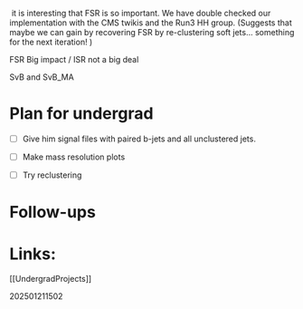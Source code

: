   it is interesting that FSR is so important. We have double checked our implementation with the CMS twikis and the Run3 HH group. (Suggests that maybe we can gain by recovering FSR by re-clustering soft jets... something for the next iteration! )

FSR Big impact / ISR not a big deal

SvB and SvB_MA

# Plan for undergrad
- [ ] Give him signal files with paired b-jets and all unclustered jets.
- [ ] Make mass resolution plots 
- [ ] Try reclustering 



# Follow-ups


# Links: 
[[UndergradProjects]]


202501211502
